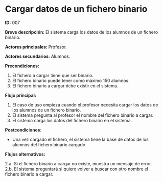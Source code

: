 # Cargar datos de un fichero binario

**ID:** 007

**Breve descripción:** El sistema carga los datos de los alumnos de un fichero binario.

**Actores principales:** Profesor.

**Actores secundarios:** Alumnos.

**Precondiciones:**

1. El fichero a cargar tiene que ser binario.
2. El fichero binario puede tener como máximo 150 alumnos.
3. El fichero binario a cargar debe existir en el sistema.

**Flujo principal:**

1. El caso de uso empieza cuando el profesor necesita cargar los datos de los alumnos de un fichero binario.
2. El sistema pregunta al profesor el nombre del fichero binario a cargar.
3. El sistema carga los datos del fichero binario en el sistema.

**Postcondiciones:**

* Una vez cargado el fichero, el sistema tiene la base de datos de los alumnos del fichero binario cargado.

**Flujos alternativos:**

2.a. Si el fichero binario a cargar no existe, muestra un mensaje de error.
2.b. El sistema preguntará si quiere volver a buscar con otro nombre el fichero binario a cargar.
